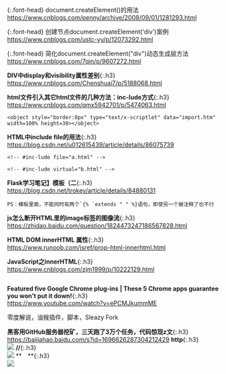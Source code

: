 ```note
```
{:.font-head}
document.createElement()的用法
[
https://www.cnblogs.com/penny/archive/2008/09/01/1281293.html
](
https://www.cnblogs.com/penny/archive/2008/09/01/1281293.html
)

{:.font-head}
创建节点document.createElement('div')案例
[
https://www.cnblogs.com/ustc-yy/p/12073292.html
](
https://www.cnblogs.com/ustc-yy/p/12073292.html
)

{:.font-head}
简化document.createElement("div")动态生成层方法
[
https://www.cnblogs.com/7qin/p/9607272.html
](
https://www.cnblogs.com/7qin/p/9607272.html
)

**DIV中display和visibility属性差别**{:.h3}<br>
<https://www.cnblogs.com/Chenshuai7/p/5188068.html>

**html文件引入其它html文件的几种方法：inc-lude方式**{:.h3}<br>
<https://www.cnblogs.com/qmx5942701/p/5474063.html>
```tip
<object style="border:0px" type="text/x-scriptlet" data="import.htm" width=100% height=30></object>
```

**HTML中include file的用法**{:.h3}<br>
<https://blog.csdn.net/u012615439/article/details/86075739>
```tip
<!-- #inc-lude file="a.html" -->

<!-- #inc-lude virtual="b.html" -->
```

**Flask学习笔记】模板（二**{:.h3}<br>
<https://blog.csdn.net/trokey/article/details/84880131>

```tip
PS：模板里面，不能同时有两个`{% `extends " " %}语句，即使另一个被注释了也不行
```

**js怎么断开HTML里的image标签的图像流**{:.h3}<br>
<https://zhidao.baidu.com/question/1824473247186567828.html>

**HTML DOM innerHTML 属性**{:.h3}<br>
<https://www.runoob.com/jsref/prop-html-innerhtml.html>

**JavaScript之innerHTML**{:.h3}<br>
<https://www.cnblogs.com/zjm1999/p/10222129.html>

```tip
```
**Featured five Google Chrome plug-ins | These 5 Chrome apps guarantee you won't put it down!**{:.h3}<br>
<https://www.youtube.com/watch?v=ePCMJkummME>

零度解说，油猴插件，脚本，Sleazy Fork

**黑客用GitHub服务器挖矿，三天跑了3万个任务，代码惊现z文**{:.h3}<br>
<https://baijiahao.baidu.com/s?id=1696626287304212429>
**http**{:.h3}<br>
![](http://inews.gtimg.com/newsapp_bt/0/13397634358/)
**//**{:.h3}<br>
![](//inews.gtimg.com/newsapp_bt/0/13397634358/)
**　**{:.h3}<br>
![](inews.gtimg.com/newsapp_bt/0/13397634358/1000)
